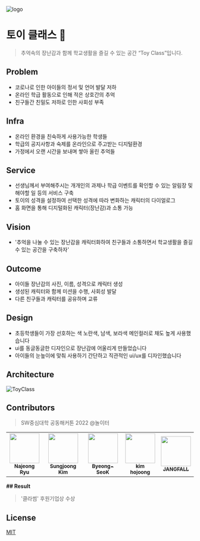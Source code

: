 ![logo](https://user-images.githubusercontent.com/61545957/175321348-03ad40c5-5e10-40b8-8de5-e9c7e3e1bef7.png)

# 토이 클래스 🧸
> 추억속의 장난감과 함께 학교생활을 즐길 수 있는 공간 “Toy Class”입니다.

## Problem
- 코로나로 인한 아이들의 정서 및 언어 발달 저하
- 온라인 학급 활동으로 인해 적은 상호간의 추억
- 친구들간 친밀도 저하로 인한 사회성 부족

## Infra
- 온라인 환경을 친숙하게 사용가능한 학생들
- 학급의 공지사항과 숙제를 온라인으로 주고받는 디지털환경
- 가정에서 오랜 시간을 보내며 쌓아 올린 추억들

## Service
- 선생님께서 부여해주시는 개개인의 과제나 학급 이벤트를 확인할 수 있는 알림장 및 해야할 일 등의 서비스 구축
- 토이의 성격을 설정하여 선택한 성격에 따라 변화하는 캐릭터의 다이얼로그
- 홈 화면을 통해 디지털화된 캐릭터(장난감)과 소통 가능

## Vision
- '추억을 나눌 수 있는 장난감을 캐릭터화하여 친구들과 소통하면서 학교생활을 즐길 수 있는 공간을 구축하자'

## Outcome
- 아이들 장난감의 사진, 이름, 성격으로 캐릭터 생성
- 생성된 캐릭터와 함께 미션을 수행, 사회성 발달
- 다른 친구들과 캐릭터를 공유하며 교류

## Design
- 초등학생들이 가장 선호하는 색 노란색, 남색, 보라색 메인컬러로 채도 높게 사용했습니다
- ui를 동글동글한 디자인으로 장난감에 어울리게 만들었습니다
- 아이들의 눈높이에 맞춰 사용하기 간단하고 직관적인 ui/ux를 디자인했습니다

## Architecture
![ToyClass](https://user-images.githubusercontent.com/61545957/175333720-fa8dc326-23e4-4d4d-a419-9c0bb62c9a5c.png)

## Contributors
> SW중심대학 공동해커톤 2022 @놀이터 
<table>
  <tr>
    <td align="center"><a href="https://github.com/summermermer"><img src="https://avatars.githubusercontent.com/u/68227738?v=4" width="80px;" alt=""/><br /><sub><b>Najeong Ryu</b></sub></a></td>
    <td align="center"><a href="https://github.com/joseph-106"><img src="https://avatars.githubusercontent.com/u/61545957?v=4" width="80px;" alt=""/><br /><sub><b>Sungjoong Kim</b></sub></a></td>
    <td align="center"><a href="https://github.com/Byeong-SeoK"><img src="https://avatars.githubusercontent.com/u/87558488?v=4" width="80px;" alt=""/><br /><sub><b>Byeong-SeoK</b></sub></a></td>
    <td align="center"><a href="https://github.com/wlrma0108"><img src="https://avatars.githubusercontent.com/u/82634705?v=4" width="80px;" alt=""/><br /><sub><b>kim hojoong</b></sub></a></td>
    <td align="center"><a href="https://github.com/JANGFALL"><img src="https://avatars.githubusercontent.com/u/98828190?v=4" width="80px;" alt=""/><br /><sub><b>JANGFALL</b></sub></a></td>
  </tr>
</table>


<b>## Result</b>
> '클라썸' 후원기업상 수상

## License
[MIT](https://github.com/Noriter/toy-class/blob/main/LICENSE)
